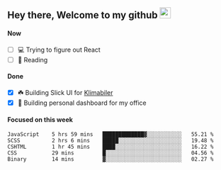 ## Hey there, Welcome to my github <img src="https://media.giphy.com/media/hvRJCLFzcasrR4ia7z/giphy.gif" width="25px">

#### Now
- [ ] 💻 Trying to figure out React
- [ ] 📕 Reading

#### Done
- [x] ☘️ Building Slick UI for [Klimabiler](https://klimabiler.dk)
- [x] 🚀 Building personal dashboard for my office
 
 #### Focused on this week
<!--START_SECTION:waka-->

```text
JavaScript    5 hrs 59 mins   █████████████▓░░░░░░░░░░░   55.21 %
SCSS          2 hrs 6 mins    █████░░░░░░░░░░░░░░░░░░░░   19.48 %
CSHTML        1 hr 45 mins    ████░░░░░░░░░░░░░░░░░░░░░   16.22 %
CSS           29 mins         █░░░░░░░░░░░░░░░░░░░░░░░░   04.56 %
Binary        14 mins         ▓░░░░░░░░░░░░░░░░░░░░░░░░   02.27 %
```

<!--END_SECTION:waka-->

